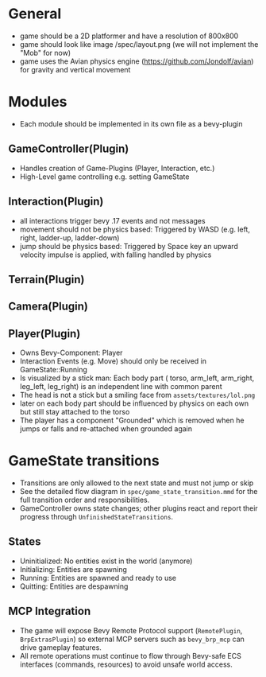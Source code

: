 # General
- game should be a 2D platformer and have a resolution of 800x800
- game should look like image /spec/layout.png (we will not implement the "Mob" for now)
- game uses the Avian physics engine (https://github.com/Jondolf/avian) for gravity and vertical movement

# Modules
- Each module should be implemented in its own file as a bevy-plugin

## GameController(Plugin) 
- Handles creation of Game-Plugins (Player, Interaction, etc.)
- High-Level game controlling e.g. setting GameState

## Interaction(Plugin)
- all interactions trigger bevy .17 events and not messages
- movement should not be physics based: Triggered by WASD (e.g. left, right, ladder-up, ladder-down)
- jump should be physics based: Triggered by Space key an upward velocity impulse is applied, with falling handled by physics 

## Terrain(Plugin)

## Camera(Plugin)

## Player(Plugin)
- Owns Bevy-Component: Player
- Interaction Events (e.g. Move) should only be received in GameState::Running
- Is visualized by a stick man: Each body part ( torso, arm_left, arm_right, leg_left, leg_right) is an independent line with common parent
- The head is not a stick but a smiling face from  `assets/textures/lol.png`
- later on each body part should be influenced by physics on each own but still stay attached to the torso
- The player has a component "Grounded" which is removed when he jumps or falls and re-attached when grounded again

# GameState transitions
- Transitions are only allowed to the next state and must not jump or skip 
- See the detailed flow diagram in `spec/game_state_transition.mmd` for the full transition order and responsibilities.
- GameController owns state changes; other plugins react and report their progress through `UnfinishedStateTransitions`.

## States
- Uninitialized: No entities exist in the world (anymore)
- Initializing: Entities are spawning
- Running: Entities are spawned and ready to use
- Quitting: Entities are despawning

## MCP Integration
- The game will expose Bevy Remote Protocol support (`RemotePlugin`, `BrpExtrasPlugin`) so external MCP servers such as `bevy_brp_mcp` can drive gameplay features. 
- All remote operations must continue to flow through Bevy-safe ECS interfaces (commands, resources) to avoid unsafe world access.
